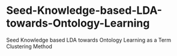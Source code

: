 # Seed-Knowledge-based-LDA-towards-Ontology-Learning
Seed Knowledge based LDA towards Ontology Learning as a Term Clustering Method
